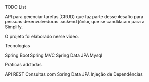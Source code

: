 TODO List


API para gerenciar tarefas (CRUD) que faz parte desse desafio para pessoas desenvolvedoras backend júnior, que se candidatam para a Simplify.

O projeto foi elaborado nesse vídeo.

Tecnologias

Spring Boot
Spring MVC
Spring Data JPA
Mysql

Práticas adotadas

API REST
Consultas com Spring Data JPA
Injeção de Dependências





